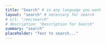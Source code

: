 ```yaml
---
title: "Search" # in any language you want
layout: "search" # necessary for search
# url: "/en/search"
# description: "Description for Search"
summary: "search"
placeholder: "Text to search..."
---
```


